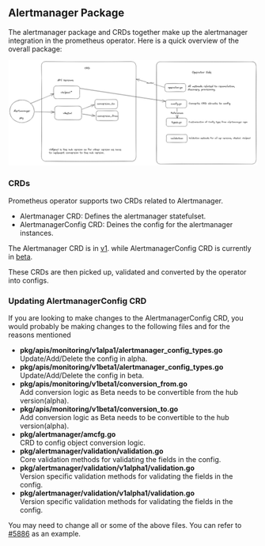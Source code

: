 ## Alertmanager Package

The alertmanager package and CRDs together make up the alertmanager integration in the prometheus operator. Here is a
quick overview of the overall package:

![pkg/alertmanager and crds](../../Documentation/img/am_readme.png)

### CRDs

Prometheus operator supports two CRDs related to Alertmanager.

- Alertmanager CRD: Defines the alertmanager statefulset.
- AlertmanagerConfig CRD: Deines the config for the alertmanager instances.

The Alertmanager CRD is in [v1](https://github.com/prometheus-operator/prometheus-operator/blob/main/README.md#project-status).
while AlertmanagerConfig CRD is currently in [beta](https://github.com/prometheus-operator/prometheus-operator/blob/main/README.md#project-status).

These CRDs are then picked up, validated and converted by the operator into configs.

### Updating AlertmanagerConfig CRD

If you are looking to make changes to the AlertmanagerConfig CRD, you would probably be making changes to the following files and for the reasons mentioned

- <b>
  pkg/apis/monitoring/v1alpa1/alertmanager_config_types.go 
  </b>

  <br>
   Update/Add/Delete the config in alpha.

- <b>
   pkg/apis/monitoring/v1beta1/alertmanager_config_types.go 
  </b>

  <br>
   Update/Add/Delete the config in beta.

- <b>
   pkg/apis/monitoring/v1beta1/conversion_from.go
  </b>

  <br>
  Add conversion logic as Beta needs to be convertible from the hub version(alpha).

- <b>
  pkg/apis/monitoring/v1beta1/conversion_to.go
  </b>

  <br>
  Add conversion logic as Beta needs to be convertible to the hub version(alpha).

- <b>
  pkg/alertmanager/amcfg.go
  </b>

  <br>
  CRD to config object conversion logic.

- <b>
  pkg/alertmanager/validation/validation.go
  </b>

  <br>
  Core validation methods for validating the fields in the config.

- <b>
  pkg/alertmanager/validation/v1alpha1/validation.go
  </b>

  <br>
  Version specific validation methods for validating the fields in the config.

- <b>
  pkg/alertmanager/validation/v1alpha1/validation.go
  </b>

  <br>
  Version specific validation methods for validating the fields in the config.

You may need to change all or some of the above files. You can refer to [#5886](https://github.com/prometheus-operator/prometheus-operator/pull/5886) as an example.
